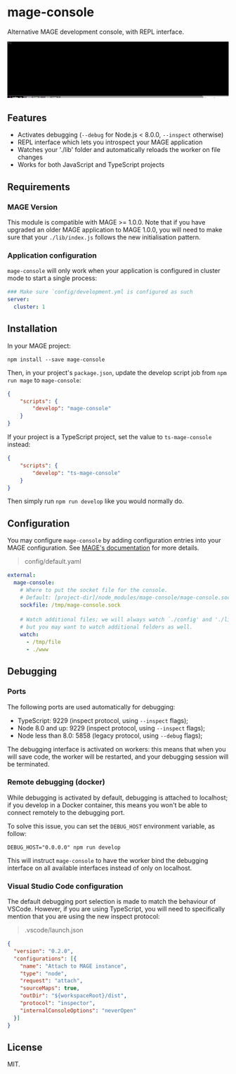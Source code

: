 mage-console
============

Alternative MAGE development console, with REPL interface.

![screen capture](./screen.gif)

Features
--------

  - Activates debugging (`--debug` for Node.js < 8.0.0, `--inspect` otherwise)
  - REPL interface which lets you introspect your MAGE application
  - Watches your './lib' folder and automatically reloads the worker on file changes
  - Works for both JavaScript and TypeScript projects

Requirements
------------

### MAGE Version

This module is compatible with MAGE >= 1.0.0. Note that if
you have upgraded an older MAGE application to MAGE 1.0.0, you
will need to make sure that your `./lib/index.js` follows
the new initialisation pattern.

### Application configuration

`mage-console` will only work when your application is configured
in cluster mode to start a single process:

```yaml
### Make sure `config/development.yml is configured as such
server:
  cluster: 1
```

Installation
------------

In your MAGE project:

```shell
npm install --save mage-console
```

Then, in your project's `package.json`, update the develop script job
from `npm run mage` to `mage-console`:

```json
{
    "scripts": {
        "develop": "mage-console"
    }
}
```

If your project is a TypeScript project, set the value to `ts-mage-console` instead:

```json
{
    "scripts": {
        "develop": "ts-mage-console"
    }
}
```

Then simply run `npm run develop` like you would normally do.

Configuration
--------------

You may configure `mage-console` by adding configuration entries into your MAGE
configuration. See [MAGE's documentation](https://mage.github.io/mage/#configuration) for more details.

> config/default.yaml

```yaml
external:
  mage-console:
    # Where to put the socket file for the console.
    # Default: [project-dir]/node_modules/mage-console/mage-console.sock
    sockfile: /tmp/mage-console.sock

    # Watch additional files; we will always watch `./config' and './lib',
    # but you may want to watch additional folders as well.
    watch:
      - /tmp/file
      - ./www
```

Debugging
---------

### Ports

The following ports are used automatically for debugging:

  * TypeScript: 9229 (inspect protocol, using `--inspect` flags);
  * Node 8.0 and up: 9229 (inspect protocol, using `--inspect` flags);
  * Node less than 8.0: 5858 (legacy protocol, using `--debug` flags);

The debugging interface is activated on workers: this means that when you will
save code, the worker will be restarted, and your debugging session will be terminated.

### Remote debugging (docker)

While debugging is activated by default, debugging is attached to localhost;
if you develop in a Docker container, this means you won't be able to connect
remotely to the debugging port.

To solve this issue, you can set the `DEBUG_HOST` environment variable, as follow:

```shell
DEBUG_HOST="0.0.0.0" npm run develop
```

This will instruct `mage-console` to have the worker bind the debugging interface
on all available interfaces instead of only on localhost.


### Visual Studio Code configuration

The default debugging port selection is made to match the behaviour
of VSCode. However, if you are using TypeScript, you will need to specifically
mention that you are using the new inspect protocol:

> .vscode/launch.json

```json
{
  "version": "0.2.0",
  "configurations": [{
    "name": "Attach to MAGE instance",
    "type": "node",
    "request": "attach",
    "sourceMaps": true,
    "outDir": "${workspaceRoot}/dist",
    "protocol": "inspector",
    "internalConsoleOptions": "neverOpen"
  }]
}
```

License
--------

MIT.
